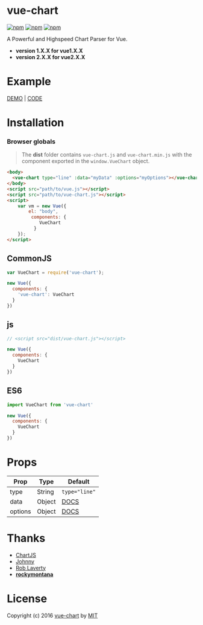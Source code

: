 # vue-chart

[![npm](https://img.shields.io/npm/v/vue-chart.svg?style=flat)](https://www.npmjs.com/package/vue-chart)
[![npm](https://img.shields.io/npm/l/vue-chart.svg?style=flat)](https://www.npmjs.com/package/vue-chart)
[![npm](https://img.shields.io/npm/dt/vue-chart.svg?style=flat)](https://www.npmjs.com/package/vue-chart)

A Powerful and Highspeed Chart Parser for Vue.

- **version 1.X.X for vue1.X.X**
- **version 2.X.X for vue2.X.X**

# Example

[DEMO](https://miaolz123.github.io/vue-chart/) | [CODE](https://github.com/miaolz123/vue-chart/tree/gh-pages)

# Installation

### Browser globals

> The **dist** folder contains `vue-chart.js` and `vue-chart.min.js` with the component exported in the `window.VueChart` object.

```html
<body>
  <vue-chart type="line" :data="myData" :options="myOptions"></vue-chart>
</body>
<script src="path/to/vue.js"></script>
<script src="path/to/vue-chart.js"></script>
<script>
    var vm = new Vue({
        el: "body",
         components: {
            VueChart
          }
    });
</script>
```

## CommonJS

```js
var VueChart = require('vue-chart');

new Vue({
  components: {
    'vue-chart': VueChart
  }
})
```

## js

```js
// <script src="dist/vue-chart.js"></script>

new Vue({
  components: {
    VueChart
  }
})
```

## ES6

```js
import VueChart from 'vue-chart'

new Vue({
  components: {
    VueChart
  }
})
```

# Props

| Prop | Type | Default |
| ---- | ---- | ------- |
| type | String | `type="line"` |
| data | Object | [DOCS](http://www.chartjs.org/docs/#line-chart-data-structure) |
| options | Object | [DOCS](http://www.chartjs.org/docs/#chart-configuration) |

# Thanks

- [ChartJS](http://www.chartjs.org)
- [Johnny](https://github.com/johnnyGoo)
- [Rob Laverty](https://github.com/roblav96)
- [**rockymontana**](https://github.com/rockymontana)

# License

Copyright (c) 2016 [vue-chart](https://github.com/miaolz123/vue-chart) by [MIT](https://opensource.org/licenses/MIT)
